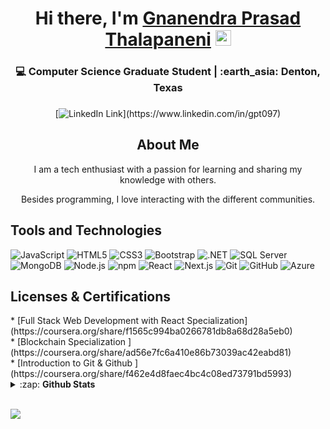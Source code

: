 <!-------------------------------------------------------Hi there, I'm Arun------------------------------>
<div align="center">
  <h1>Hi there, I'm <a href="https://www.linkedin.com/in/gnanendra097/" target="_blank">Gnanendra Prasad Thalapaneni</a> <img src="https://media.giphy.com/media/hvRJCLFzcasrR4ia7z/giphy.gif" width="25px"> </h1>
</div>
<div align="center">
  <h3>💻 Computer Science Graduate Student | :earth_asia: Denton, Texas <h3>
</div>

<!----------------------------------------------------Social links------------------------------------------->

<div align="center">
  
[![LinkedIn Link](https://img.shields.io/badge/linkedin/in/gnanendra097%20-%230077B5.svg?&style=flat&logo=linkedin&logoColor=white")](https://www.linkedin.com/in/gpt097)
</div>


<!---------------------------------------------------------- About Me---------------------------------------------------->
<div align="center">
  <h2>About Me</h2>
  <p>I am a tech enthusiast with a passion for learning and sharing my knowledge with others. </p> 
  <p>Besides programming, I love interacting with the different communities. </p>
</div>
<!-------------------------------------------------------Tools and Technologies----------------------------------------->

<h2>Tools and Technologies</h2>

![JavaScript](https://img.shields.io/badge/-JavaScript-yellow?style=flat-square&logo=javascript&logoColor=white)
![HTML5](https://img.shields.io/badge/-HTML5-E34F26?style=flat-square&logo=html5&logoColor=white)
![CSS3](https://img.shields.io/badge/-CSS3-1572B6?style=flat-square&logo=css3)
![Bootstrap](https://img.shields.io/badge/-Bootstrap-563D7C?style=flat-square&logo=bootstrap)
![.NET](https://img.shields.io/badge/-.NET%206.0-blueviolet)
![SQL Server](https://img.shields.io/badge/Microsoft_SQL_Server-CC2927)
![MongoDB](https://img.shields.io/badge/-MongoDB-13aa52?style=flat-square&logo=mongodb&logoColor=white)
![Node.js](https://img.shields.io/badge/-Nodejs-43853d?style=flat-square&logo=Node.js&logoColor=white)
![npm](https://img.shields.io/badge/-NPM-CB3837?style=flat-square&logo=npm&logoColor=white)
![React](https://img.shields.io/badge/-react-45b8d8?style=flat-square&logo=react&logoColor=white)
![Next.js](https://img.shields.io/badge/NextJs-000000?style=flat&logo=next.js&logoColor=white)
![Git](https://img.shields.io/badge/-Git-black?style=flat-square&logo=git&logoColor=white)
![GitHub](https://img.shields.io/badge/-GitHub-181717?style=flat-square&logo=github&logoColor=white)
![Azure](https://img.shields.io/badge/-Azure-007fff?style=flat-square&logo=microsoftazure&logoColor=white)


<!-------------------------------------------------------------Licenses & Certification	---------------------------------------->
<h2>Licenses & Certifications</h2>
  * [Full Stack Web Development with React Specialization](https://coursera.org/share/f1565c994ba0266781db8a68d28a5eb0)<br>
  * [Blockchain Specialization ](https://coursera.org/share/ad56e7fc6a410e86b73039ac42eabd81)<br>
  * [Introduction to Git & Github ](https://coursera.org/share/f462e4d8faec4bc4c08ed73791bd5993)

<!-----------------------------------------------------GitHub Stats ------------------------------------------------------>
<br>
<details>
  <summary>:zap: <b>Github Stats</b></summary>

  [![Gnanendra Prasad's github stats](https://github-readme-stats.vercel.app/api?username=gnanendra097&show_icons=true&theme=react)](https://github.com/gnanendra097/github-readme-stats)
  [![Top Langs](https://github-readme-stats.vercel.app/api/top-langs/?username=gnanendra097&langs_count=8&layout=compact&theme=react)](https://github.com/gnanendra097/github-readme-stats)

</details>
<br>

![](https://komarev.com/ghpvc/?username=gnanendra097)
